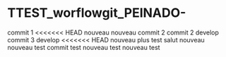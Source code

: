 # TTEST_worflowgit_PEINADO-

commit 1
<<<<<<< HEAD
nouveau
nouveau
commit 2
commit 2 develop
commit 3 develop
<<<<<<< HEAD
nouveau plus
test
salut
nouveau
nouveau
test
commit test
nouveau
test
nouveau
test
